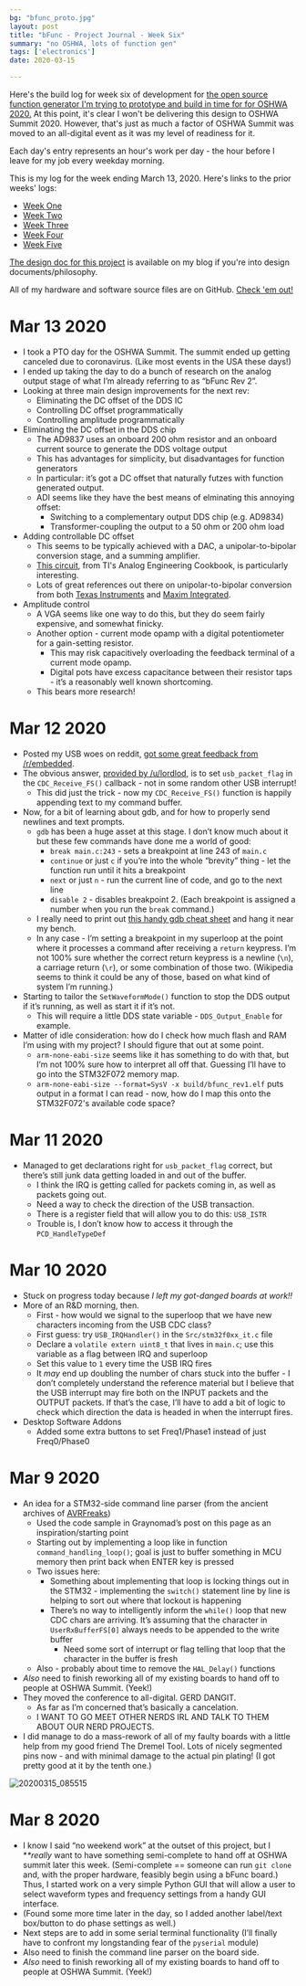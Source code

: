 ```yaml
---
bg: "bfunc_proto.jpg"
layout: post
title: "bFunc - Project Journal - Week Six"
summary: "no OSHWA, lots of function gen"
tags: ['electronics']
date: 2020-03-15

---
```


Here's the build log for week six of development for [the open source function generator I'm trying to prototype and build in time for for OSHWA 2020.](http://cushychicken.github.io/insane-oshwa-goals/) At this point, it's clear I won't be delivering this design to OSHWA Summit 2020. However, that's just as much a factor of OSHWA Summit was moved to an all-digital event as it was my level of readiness for it. 

Each day's entry represents an hour's work per day - the hour before I leave for my job every weekday morning.

This is my log for the week ending March 13, 2020. Here's links to the prior weeks' logs:

* [Week One](http://cushychicken.github.io/bfunc-weekone-log/) 
* [Week Two](http://cushychicken.github.io/bfunc-weektwo-log/)
* [Week Three](http://cushychicken.github.io/bfunc-weekthree-log/)
* [Week Four](http://cushychicken.github.io/bfunc-weekfour-log/)
* [Week Five](http://cushychicken.github.io/bfunc-weekfive-log/)

[The design doc for this project](http://cushychicken.github.io/bfunc-design-doc/) is available on my blog if you're into design documents/philosophy. 

All of my hardware and software source files are on GitHub. [Check 'em out!](https://github.com/Cushychicken/bfunc)

# Mar 13 2020

- I took a PTO day for the OSHWA Summit. The summit ended up getting canceled due to coronavirus. (Like most events in the USA these days!) 
- I ended up taking the day to do a bunch of research on the analog output stage of what I’m already referring to as “bFunc Rev 2”. 
- Looking at three main design improvements for the next rev:
  - Eliminating the DC offset of the DDS IC
  - Controlling DC offset programmatically
  - Controlling amplitude programmatically 
- Eliminating the DC offset in the DDS chip 
  - The AD9837 uses an onboard 200 ohm resistor and an onboard current source to generate the DDS voltage output 
  - This has advantages for simplicity, but disadvantages for function generators 
  - In particular: it’s got a DC offset that naturally futzes with function generated output.
  - ADI seems like they have the best means of elminating this annoying offset:
    - Switching to a complementary output DDS chip (e.g. AD9834)
    - Transformer-coupling the output to a 50 ohm or 200 ohm load
- Adding controllable DC offset
  - This seems to be typically achieved with a DAC, a unipolar-to-bipolar conversion stage, and a summing amplifier.
  - [This circuit](http://www.ti.com/lit/an/sbaa343/sbaa343.pdf), from TI's Analog Engineering Cookbook, is particularly interesting. 
  - Lots of great references out there on unipolar-to-bipolar conversion from both [Texas Instruments](http://www.ti.com/lit/ug/slau525/slau525.pdf) and [Maxim Integrated](https://www.maximintegrated.com/en/design/technical-documents/app-notes/5/5581.html). 
- Amplitude control
  - A VGA seems like one way to do this, but they do seem fairly expensive, and somewhat finicky. 
  - Another option - current mode opamp with a digital potentiometer for a gain-setting resistor. 
    - This may risk capacitively overloading the feedback terminal of a current mode opamp. 
    - Digital pots have excess capacitance between their resistor taps - it’s a reasonably well known shortcoming. 
  - This bears more research! 

# Mar 12 2020

- Posted my USB woes on reddit, [got some great feedback from /r/embedded](https://www.reddit.com/r/embedded/comments/fgwbo6/stm32_usb_cdc_question_how_to_tell_which/). 
- The obvious answer, [provided by /u/lordlod](https://www.reddit.com/r/embedded/comments/fgwbo6/stm32_usb_cdc_question_how_to_tell_which/fk7ej8b/), is to set `usb_packet_flag` in the `CDC_Receive_FS()` callback - not in some random other USB interrupt! 
  - This did just the trick - now my `CDC_Receive_FS()` function is happily appending text to my command buffer. 
- Now, for a bit of learning about gdb, and for how to properly send newlines and text prompts. 
  - `gdb` has been a huge asset at this stage. I don’t know much about it but these few commands have done me a world of good:
    - `break main.c:243` - sets a breakpoint at line 243 of `main.c`
    - `continue` or just `c` if you’re into the whole “brevity” thing - let the function run until it hits a breakpoint 
    - `next` or just `n` - run the current line of code, and go to the next line 
    - `disable 2` - disables breakpoint 2. (Each breakpoint is assigned a number when you run the `break` command.)
  - I really need to print out [this handy gdb cheat sheet](https://darkdust.net/files/GDB%20Cheat%20Sheet.pdf) and hang it near my bench. 
  - In any case - I’m setting a breakpoint in my superloop at the point where it processes a command after receiving a `return` keypress. I’m not 100% sure whether the correct return keypress is a newline (`\n`), a carriage return (`\r`), or some combination of those two. (Wikipedia seems to think it could be any of those, based on what kind of system I’m running.)
- Starting to tailor the `SetWaveformMode()` function to stop the DDS output if it’s running, as well as start it if it’s not. 
  - This will require a little DDS state variable - `DDS_Output_Enable` for example.
- Matter of idle consideration: how do I check how much flash and RAM I’m using with my project? I should figure that out at some point. 
  - `arm-none-eabi-size` seems like it has something to do with that, but I’m not 100% sure how to interpret all off that. Guessing I’ll have to go into the STM32F072 memory map. 
  - `arm-none-eabi-size --format=SysV -x build/bfunc_rev1.elf` puts output in a format I can read - now, how do I map this onto the STM32F072's available code space?

# Mar 11 2020

- Managed to get declarations right for `usb_packet_flag` correct, but there’s still junk data getting loaded in and out of the buffer. 
  - I think the IRQ is getting called for packets coming in, as well as packets going out. 
  - Need a way to check the direction of the USB transaction.
  - There is a register field that will allow you to do this: `USB_ISTR` 
  - Trouble is, I don’t know how to access it through the `PCD_HandleTypeDef` 

# Mar 10 2020

- Stuck on progress today because *I left my got-danged boards at work!!*
- More of an R&D morning, then. 
  - First - how would we signal to the superloop that we have new characters incoming from the USB CDC class? 
  - First guess: try `USB_IRQHandler()` in the `Src/stm32f0xx_it.c` file
  - Declare a `volatile extern uint8_t` that lives in `main.c`; use this variable as a flag between IRQ and superloop
  - Set this value to `1` every time the USB IRQ fires 
  - It *may* end up doubling the number of chars stuck into the buffer - I don’t completely understand the reference material but I believe that the USB interrupt may fire both on the INPUT packets and the OUTPUT packets. If that’s the case, I’ll have to add a bit of logic to check which direction the data is headed in when the interrupt fires. 
- Desktop Software Addons
  - Added some extra buttons to set Freq1/Phase1 instead of just Freq0/Phase0

# Mar 9 2020

- An idea for a STM32-side command line parser (from the ancient archives of [AVRFreaks](https://www.avrfreaks.net/comment/705461#comment-705460)) 
  - Used the code sample in Graynomad’s post on this page as an inspiration/starting point 
  - Starting out by implementing a loop like in function `command_handling_loop()`; goal is just to buffer something in MCU memory then print back when ENTER key is pressed 
  - Two issues here:
    - Something about implementing that loop is locking things out in the STM32 - implementing the `switch()` statement line by line is helping to sort out where that lockout is happening 
    - There’s no way to intelligently inform the `while()` loop that new CDC chars are arriving. It’s assuming that the character in `UserRxBufferFS[0]` always needs to be appended to the write buffer 
      - Need some sort of interrupt or flag telling that loop that the character in the buffer is fresh 
  - Also - probably about time to remove the `HAL_Delay()` functions 
- _Also_ need to finish reworking all of my existing boards to hand off to people at OSHWA Summit. (Yeek!) 
- They moved the conference to all-digital. GERD DANGIT.
  - As far as I’m concerned that’s basically a cancelation. 
  - I WANT TO GO MEET OTHER NERDS IRL AND TALK TO THEM ABOUT OUR NERD PROJECTS. 
- I did manage to do a mass-rework of all of my faulty boards with a little help from my good friend The Dremel Tool. Lots of nicely segmented pins now - and with minimal damage to the actual pin plating! (I got pretty good at it by the tenth one.)

![20200315_085515](../assets/images/20200315_085515.jpg)

# Mar 8 2020

- I know I said “no weekend work” at the outset of this project, but I *_*really_ want to have something semi-complete to hand off at OSHWA summit later this week. (Semi-complete == someone can run `git clone` and, with the proper hardware, feasibly begin using a bFunc board.) Thus, I started work on a very simple Python GUI that will allow a user to select waveform types and frequency settings from a handy GUI interface. 
- (Found some more time later in the day, so I added another label/text box/button to do phase settings as well.)
- Next steps are to add in some serial terminal functionality (I’ll finally have to confront my longstanding fear of the `pyserial` module)
- Also need to finish the command line parser on the board side.
- _Also_ need to finish reworking all of my existing boards to hand off to people at OSHWA Summit. (Yeek!) 